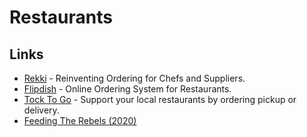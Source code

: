 # Restaurants

## Links

- [Rekki](https://rekki.com/en-us/) - Reinventing Ordering for Chefs and Suppliers.
- [Flipdish](https://www.flipdish.com/) - Online Ordering System for Restaurants.
- [Tock To Go](https://www.exploretock.com/) - Support your local restaurants by ordering pickup or delivery.
- [Feeding The Rebels (2020)](https://medium.com/@JeremyDiamond/feeding-the-rebels-6d748b8cfc58)
